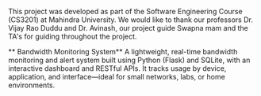 This project was developed as part of the Software Engineering Course (CS3201) at Mahindra University. 
We would like to thank our professors Dr. Vijay Rao Duddu and Dr. Avinash, our project guide Swapna mam and the TA's for guiding throughout the project. 

** Bandwidth Monitoring System**
A lightweight, real-time bandwidth monitoring and alert system built using Python (Flask) and SQLite, with an interactive dashboard and RESTful APIs. It tracks usage by device, application, and interface—ideal for small networks, labs, or home environments.
